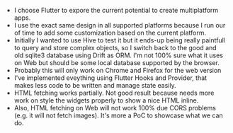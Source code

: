 * I choose Flutter to expore the current potential to create multiplatform apps. 
* I use the exact same design in all supported platforms because I run our of time to add some customization based on the current platform.
* Initially I wanted to use Hive to test it but it ends-up being really paintfull to query and store complex objects, so I switch back to the good and old sqlite3 database using Drift as ORM. I'm not 100% sure what it uses on Web but should be some local database supported by the browser.
* Probably this will only work on Chrome and Firefox for the web version
* I've implemented eveything using Flutter Hooks and Provider, that makes less code to be written and manage state easily.
* HTML fetching works partially. Not good result because needs more work on style the widgets properly to show a nice HTML inline.
* Also, HTML fetching on Web will not work 100% due CORS problems (e.g. it will not fetch images). It's more a PoC to showcase what we can do.